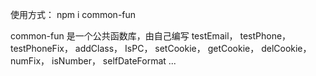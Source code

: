 使用方式： npm i common-fun

common-fun 是一个公共函数库，由自己编写
testEmail，
testPhone，
testPhoneFix，
addClass，
IsPC，
setCookie，
getCookie，
delCookie，
numFix，
isNumber，
selfDateFormat
...


 
